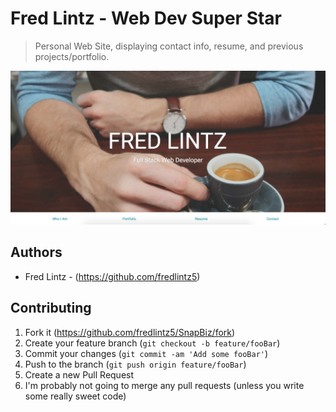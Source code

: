 # Fred Lintz - Web Dev Super Star
> Personal Web Site, displaying contact info, resume, and previous projects/portfolio.


![](assets/images/screenshot.png)


<!-- ## Usage example

A few motivating and useful examples of how your product can be used. Spice this up with code blocks and potentially more screenshots.

_For more examples and usage, please refer to the [Wiki][wiki]._ -->



## Authors

- Fred Lintz - (https://github.com/fredlintz5)


## Contributing

1. Fork it (<https://github.com/fredlintz5/SnapBiz/fork>)
2. Create your feature branch (`git checkout -b feature/fooBar`)
3. Commit your changes (`git commit -am 'Add some fooBar'`)
4. Push to the branch (`git push origin feature/fooBar`)
5. Create a new Pull Request
6. I'm probably not going to merge any pull requests (unless you write some really sweet code)



